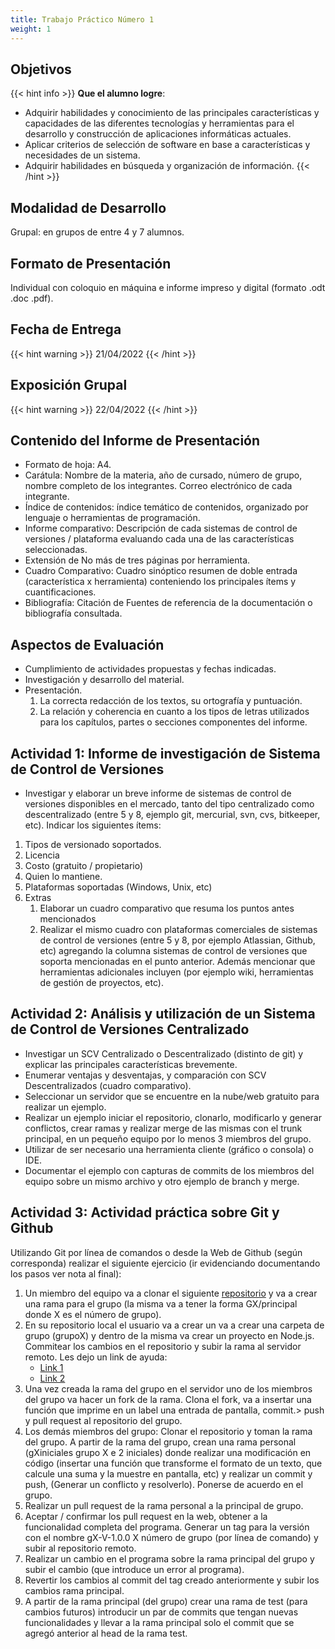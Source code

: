 ```yaml
---
title: Trabajo Práctico Número 1
weight: 1
---
```


## Objetivos

{{< hint info >}}
**Que el alumno logre**:

- Adquirir habilidades y conocimiento de las principales características y capacidades de las diferentes tecnologías y herramientas para el desarrollo y construcción de aplicaciones informáticas actuales.
- Aplicar criterios de selección de software en base a características y necesidades de un sistema.
- Adquirir habilidades en búsqueda y organización de información.
  {{< /hint >}}

## Modalidad de Desarrollo

Grupal: en grupos de entre 4 y 7 alumnos.

## Formato de Presentación

Individual con coloquio en máquina e informe impreso y digital (formato .odt .doc .pdf).

## Fecha de Entrega

{{< hint warning >}}
21/04/2022
{{< /hint >}}

## Exposición Grupal

{{< hint warning >}}
22/04/2022
{{< /hint >}}

## Contenido del Informe de Presentación

- Formato de hoja: A4.
- Carátula: Nombre de la materia, año de cursado, número de grupo, nombre completo de los integrantes. Correo electrónico de cada integrante.
- Índice de contenidos: índice temático de contenidos, organizado por lenguaje o herramientas de programación.
- Informe comparativo: Descripción de cada sistemas de control de versiones / plataforma evaluando cada una de las características seleccionadas.
- Extensión de No más de tres páginas por herramienta.
- Cuadro Comparativo: Cuadro sinóptico resumen de doble entrada (característica x herramienta) conteniendo los principales ítems y cuantificaciones.
- Bibliografía: Citación de Fuentes de referencia de la documentación o bibliografía consultada.

## Aspectos de Evaluación

- Cumplimiento de actividades propuestas y fechas indicadas.
- Investigación y desarrollo del material.
- Presentación.
  1. La correcta redacción de los textos, su ortografía y puntuación.
  2. La relación y coherencia en cuanto a los tipos de letras utilizados para los capítulos, partes o secciones componentes del informe.

## Actividad 1: Informe de investigación de Sistema de Control de Versiones

- Investigar y elaborar un breve informe de sistemas de control de versiones disponibles en el mercado, tanto del tipo centralizado como descentralizado (entre 5 y 8, ejemplo git, mercurial, svn, cvs, bitkeeper, etc). Indicar los siguientes ítems:

1. Tipos de versionado soportados.
2. Licencia
3. Costo (gratuito / propietario)
4. Quien lo mantiene.
5. Plataformas soportadas (Windows, Unix, etc)
6. Extras
   1. Elaborar un cuadro comparativo que resuma los puntos antes mencionados
   2. Realizar el mismo cuadro con plataformas comerciales de sistemas de control de versiones (entre 5 y 8, por ejemplo Atlassian, Github, etc) agregando la columna sistemas de control de versiones que soporta mencionadas en el punto anterior. Además mencionar que herramientas adicionales incluyen (por ejemplo wiki, herramientas de gestión de proyectos, etc).

## Actividad 2: Análisis y utilización de un Sistema de Control de Versiones Centralizado

- Investigar un SCV Centralizado o Descentralizado (distinto de git) y explicar las principales características brevemente.
- Enumerar ventajas y desventajas, y comparación con SCV Descentralizados (cuadro comparativo).
- Seleccionar un servidor que se encuentre en la nube/web gratuito para realizar un ejemplo.
- Realizar un ejemplo iniciar el repositorio, clonarlo, modificarlo y generar conflictos, crear ramas y realizar merge de las mismas con el trunk principal, en un pequeño equipo por lo menos 3 miembros del grupo.
- Utilizar de ser necesario una herramienta cliente (gráfico o consola) o IDE.
- Documentar el ejemplo con capturas de commits de los miembros del equipo sobre un mismo archivo y otro ejemplo de branch y merge.

## Actividad 3: Actividad práctica sobre Git y Github

Utilizando Git por línea de comandos o desde la Web de Github (según corresponda) realizar el siguiente ejercicio (ir evidenciando documentando los pasos ver nota al final):

1. Un miembro del equipo va a clonar el siguiente [repositorio](https://github.com/FRRe-DACS/2022-TP1-GIT) y va a crear una rama para el grupo (la misma va a tener la forma GX/principal donde X es el número de grupo).
2. En su repositorio local el usuario va a crear un va a crear una carpeta de grupo (grupoX) y dentro de la misma va crear un proyecto en Node.js. Commitear los cambios en el repositorio y subir la rama al servidor remoto. Les dejo un link de ayuda:
   - [Link 1](https://www.tutorialspoint.com/nodejs/nodejs_first_application.htm)
   - [Link 2](https://expressjs.com/en/starter/hello-world.html)
3. Una vez creada la rama del grupo en el servidor uno de los miembros del grupo va hacer un fork de la rama. Clona el fork, va a insertar una función que imprime en un label una entrada de pantalla, commit.> push y pull request al repositorio del grupo.
4. Los demás miembros del grupo: Clonar el repositorio y toman la rama del grupo. A partir de la rama del grupo, crean una rama personal (gXiniciales grupo X e 2 iniciales) donde realizar una modificación en código (insertar una función que transforme el formato de un texto, que calcule una suma y la muestre en pantalla, etc) y realizar un commit y push, (Generar un conflicto y resolverlo). Ponerse de acuerdo en el grupo.
5. Realizar un pull request de la rama personal a la principal de grupo.
6. Aceptar / confirmar los pull request en la web, obtener a la funcionalidad completa del programa. Generar un tag para la versión con el nombre gX-V-1.0.0 X número de grupo (por línea de comando) y subir al repositorio remoto.
7. Realizar un cambio en el programa sobre la rama principal del grupo y subir el cambio (que introduce un error al programa).
8. Revertir los cambios al commit del tag creado anteriormente y subir los cambios rama principal.
9. A partir de la rama principal (del grupo) crear una rama de test (para cambios futuros) introducir un par de commits que tengan nuevas funcionalidades y llevar a la rama principal solo el commit que se agregó anterior al head de la rama test.  
